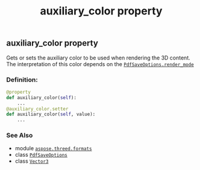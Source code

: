 ﻿---
title: auxiliary_color property
second_title: Aspose.3D for Python via .NET API References
description: 
type: docs
weight: 30
url: /python-net/aspose.threed.formats/pdfsaveoptions/auxiliary_color/
is_root: false
---

## auxiliary_color property


Gets or sets the auxiliary color to be used  when rendering the 3D content.
The interpretation of this color depends on the [`PdfSaveOptions.render_mode`](/3d/python-net/aspose.threed.formats/pdfsaveoptions#render_mode)
### Definition:
```python
@property
def auxiliary_color(self):
    ...
@auxiliary_color.setter
def auxiliary_color(self, value):
    ...
```

### See Also
* module [`aspose.threed.formats`](../../)
* class [`PdfSaveOptions`](/3d/python-net/aspose.threed.formats/pdfsaveoptions)
* class [`Vector3`](/3d/python-net/aspose.threed.utilities/vector3)
